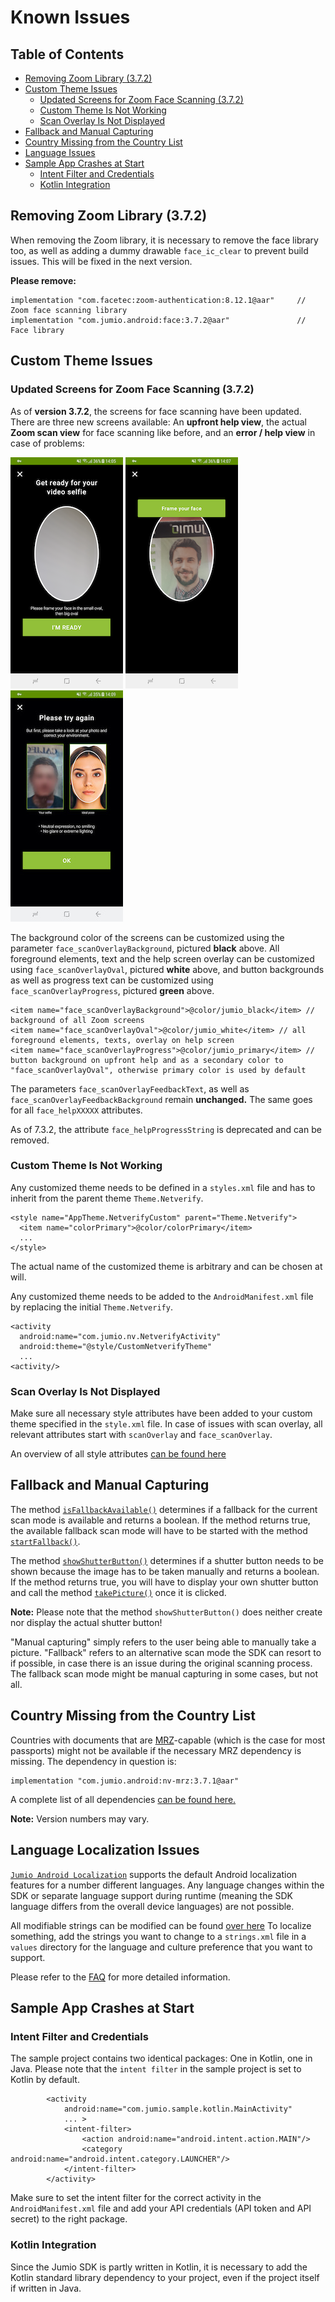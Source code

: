 # Known Issues

## Table of Contents
- [Removing Zoom Library (3.7.2)](#removing-zoom-library-(3.7.2))
- [Custom Theme Issues](#custom-theme-issues)
  - [Updated Screens for Zoom Face Scanning (3.7.2)](#updated-screens-for-zoom-face-scanning-(3.7.2))
  - [Custom Theme Is Not Working](#custom-theme-is-not-working)
  - [Scan Overlay Is Not Displayed](#scan-overlay-is-not-displayed)
- [Fallback and Manual Capturing](#fallback-and-manual-capturing)
- [Country Missing from the Country List](#country-missing-from-the-country-list)
- [Language Issues](#language-issues)
- [Sample App Crashes at Start](#sample-app-crashes-at-start)
  - [Intent Filter and Credentials](#intent-filter-and-credentials)
  - [Kotlin Integration](#kotlin-integration)

## Removing Zoom Library (3.7.2)
 When removing the Zoom library, it is necessary to remove the face library too, as well as adding a dummy drawable `face_ic_clear` to prevent build issues. This will be fixed in the next version.

 __Please remove:__
```
implementation "com.facetec:zoom-authentication:8.12.1@aar"     // Zoom face scanning library  
implementation "com.jumio.android:face:3.7.2@aar"               // Face library
```

## Custom Theme Issues

### Updated Screens for Zoom Face Scanning (3.7.2)
As of __version 3.7.2__, the screens for face scanning have been updated. There are three new screens available: An __upfront help view__, the actual __Zoom scan view__ for face scanning like before, and an __error / help view__ in case of problems:

![upfront help](images/images_zoom_update/upfront_help.png)  ![scan screen](images/images_zoom_update/scan_screen.png)  ![error default](images/images_zoom_update/error_help_default_blurred.jpg)

The background color of the screens can be customized using the parameter `face_scanOverlayBackground`, pictured __black__ above. All foreground elements, text and the help screen overlay can be customized using `face_scanOverlayOval`, pictured __white__ above, and button backgrounds as well as progress text can be customized using `face_scanOverlayProgress`, pictured __green__ above.
```
<item name="face_scanOverlayBackground">@color/jumio_black</item> // background of all Zoom screens
<item name="face_scanOverlayOval">@color/jumio_white</item> // all foreground elements, texts, overlay on help screen
<item name="face_scanOverlayProgress">@color/jumio_primary</item> // button background on upfront help and as a secondary color to "face_scanOverlayOval", otherwise primary color is used by default
```

The parameters `face_scanOverlayFeedbackText`, as well as `face_scanOverlayFeedbackBackground` remain __unchanged.__ The same goes for all `face_helpXXXXX` attributes.

As of 7.3.2, the attribute `face_helpProgressString` is deprecated and can be removed.

### Custom Theme Is Not Working     
Any customized theme needs to be defined in a `styles.xml` file and has to inherit from the parent theme `Theme.Netverify`.
```
<style name="AppTheme.NetverifyCustom" parent="Theme.Netverify">
  <item name="colorPrimary">@color/colorPrimary</item>
  ...
</style>

```
The actual name of the customized theme is arbitrary and can be chosen at will.

Any customized theme needs to be added to the `AndroidManifest.xml` file by replacing the initial `Theme.Netverify`.  
```
<activity
  android:name="com.jumio.nv.NetverifyActivity"
  android:theme="@style/CustomNetverifyTheme"
  ...
<activity/>
```

### Scan Overlay Is Not Displayed  
Make sure all necessary style attributes have been added to your custom theme specified in the `style.xml` file. In case of issues with scan overlay, all relevant attributes start with `scanOverlay` and `face_scanOverlay`.

An overview of all style attributes [can be found here](https://github.com/Jumio/mobile-sdk-android/blob/master/sample/JumioMobileSample/src/main/res/values/styles.xml)

## Fallback and Manual Capturing

The method [`isFallbackAvailable()`](https://jumio.github.io/mobile-sdk-android/com/jumio/nv/custom/NetverifyCustomScanPresenter.html#isFallbackAvailable--) determines if a fallback for the current scan mode is available and returns a boolean. If the method returns true, the available fallback scan mode will have to be started with the method [`startFallback()`](https://jumio.github.io/mobile-sdk-android/com/jumio/nv/custom/NetverifyCustomScanPresenter.html#startFallback--).

The method [`showShutterButton()`](https://jumio.github.io/mobile-sdk-android/com/jumio/nv/custom/NetverifyCustomScanPresenter.html#showShutterButton--) determines if a shutter button needs to be shown because the image has to be taken manually and returns a boolean. If the method returns true, you will have to display your own shutter button and call the method [`takePicture()`](https://jumio.github.io/mobile-sdk-android/com/jumio/nv/custom/NetverifyCustomScanPresenter.html#takePicture--) once it is clicked.

__Note:__ Please note that the method `showShutterButton()` does neither create nor display the actual shutter button!

"Manual capturing" simply refers to the user being able to manually take a picture. "Fallback" refers to an alternative scan mode the SDK can resort to if possible, in case there is an issue during the original scanning process. The fallback scan mode might be manual capturing in some cases, but not all.

## Country Missing from the Country List

Countries with documents that are [MRZ](integration_glossary.md)-capable (which is the case for most passports) might not be available if the necessary MRZ dependency is missing. The dependency in question is:
```
implementation "com.jumio.android:nv-mrz:3.7.1@aar"
```
A complete list of all dependencies [can be found here.](https://github.com/Jumio/mobile-sdk-android/blob/master/docs/integration_id-verification-fastfill.md#dependencies)

__Note:__ Version numbers may vary.

## Language Localization Issues

[`Jumio Android Localization`](../README.md#language-localization) supports the default Android localization features for a number different languages. Any language changes within the SDK or separate language support during runtime (meaning the SDK language differs from the overall device languages) are not possible.

All modifiable strings can be modified can be found [over here](https://github.com/Jumio/mobile-sdk-android/blob/master/sample/JumioMobileSample/src/main/res/values/strings-jumio-sdk.xml)
To localize something, add the strings you want to change to a `strings.xml` file in a `values`  directory for the language and culture preference that you want to support.

Please refer to the [FAQ](https://github.com/Jumio/mobile-sdk-android/blob/master/docs/integration_faq.md#language-localization) for more detailed information.

## Sample App Crashes at Start

### Intent Filter and Credentials
The sample project contains two identical packages: One in Kotlin, one in Java. Please note that the `intent filter` in the sample project is set to Kotlin by default.
```
		<activity
			android:name="com.jumio.sample.kotlin.MainActivity"
			... >
			<intent-filter>
				<action android:name="android.intent.action.MAIN"/>
				<category android:name="android.intent.category.LAUNCHER"/>
			</intent-filter>
		</activity>
```

Make sure to set the intent filter for the correct activity in the `AndroidManifest.xml` file and add your API credentials (API token and API secret) to the right package.

### Kotlin Integration  
Since the Jumio SDK is partly written in Kotlin, it is necessary to add the Kotlin standard library dependency to your project, even if the project itself if written in Java.
